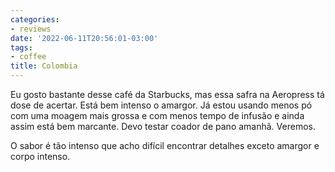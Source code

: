 ```yaml
---
categories:
- reviews
date: '2022-06-11T20:56:01-03:00'
tags:
- coffee
title: Colombia
---
```


Eu gosto bastante desse café da Starbucks, mas essa safra na Aeropress tá dose de acertar. Está bem intenso o amargor. Já estou usando menos pó com uma moagem mais grossa e com menos tempo de infusão e ainda assim está bem marcante. Devo testar coador de pano amanhã. Veremos.

O sabor é tão intenso que acho difícil encontrar detalhes exceto amargor e corpo intenso.
